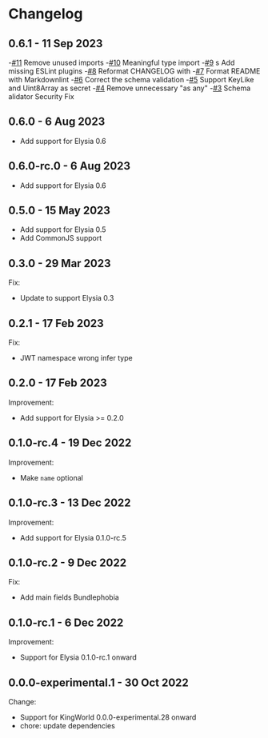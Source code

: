 # Changelog

## 0.6.1 - 11 Sep 2023
-[#11](https://github.com/elysiajs/elysia-jwt/pull/11) Remove unused imports
-[#10](https://github.com/elysiajs/elysia-jwt/pull/10) Meaningful type import
-[#9](https://github.com/elysiajs/elysia-jwt/pull/9) s  Add missing ESLint plugins
-[#8](https://github.com/elysiajs/elysia-jwt/pull/8) Reformat CHANGELOG with 
-[#7](https://github.com/elysiajs/elysia-jwt/pull/7) Format README with Markdownlint
-[#6](https://github.com/elysiajs/elysia-jwt/pull/6) Correct the schema validation
-[#5](https://github.com/elysiajs/elysia-jwt/pull/5) Support KeyLike and Uint8Array as secret
-[#4](https://github.com/elysiajs/elysia-jwt/pull/4) Remove unnecessary "as any"
-[#3](https://github.com/elysiajs/elysia-jwt/pull/3) Schema alidator Security Fix

## 0.6.0 - 6 Aug 2023

- Add support for Elysia 0.6

## 0.6.0-rc.0 - 6 Aug 2023

- Add support for Elysia 0.6

## 0.5.0 - 15 May 2023

- Add support for Elysia 0.5
- Add CommonJS support

## 0.3.0 - 29 Mar 2023

Fix:

- Update to support Elysia 0.3

## 0.2.1 - 17 Feb 2023

Fix:

- JWT namespace wrong infer type

## 0.2.0 - 17 Feb 2023

Improvement:

- Add support for Elysia >= 0.2.0

## 0.1.0-rc.4 - 19 Dec 2022

Improvement:

- Make `name` optional

## 0.1.0-rc.3 - 13 Dec 2022

Improvement:

- Add support for Elysia 0.1.0-rc.5

## 0.1.0-rc.2 - 9 Dec 2022

Fix:

- Add main fields Bundlephobia

## 0.1.0-rc.1 - 6 Dec 2022

Improvement:

- Support for Elysia 0.1.0-rc.1 onward

## 0.0.0-experimental.1 - 30 Oct 2022

Change:

- Support for KingWorld 0.0.0-experimental.28 onward
- chore: update dependencies
